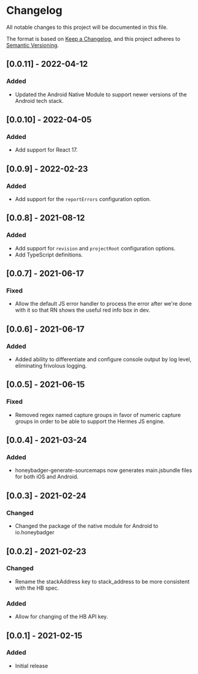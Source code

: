# Changelog
All notable changes to this project will be documented in this file.

The format is based on [Keep a Changelog](https://keepachangelog.com/en/1.0.0/),
and this project adheres to [Semantic Versioning](https://semver.org/spec/v2.0.0.html).

## [0.0.11] - 2022-04-12
### Added
- Updated the Android Native Module to support newer versions of the Android tech stack.

## [0.0.10] - 2022-04-05
### Added
- Add support for React 17.

## [0.0.9] - 2022-02-23
### Added
- Add support for the `reportErrors` configuration option.

## [0.0.8] - 2021-08-12
### Added
- Add support for `revision` and `projectRoot` configuration options.
- Add TypeScript definitions.

## [0.0.7] - 2021-06-17
### Fixed
- Allow the default JS error handler to process the error after we're done with it so that RN shows the useful red info box in dev.

## [0.0.6] - 2021-06-17
### Added
- Added ability to differentiate and configure console output by log level, eliminating frivolous logging.

## [0.0.5] - 2021-06-15
### Fixed
- Removed regex named capture groups in favor of numeric capture groups in order to be able to support the Hermes JS engine.

## [0.0.4] - 2021-03-24
### Added
- honeybadger-generate-sourcemaps now generates main.jsbundle files for both iOS and Android.

## [0.0.3] - 2021-02-24
### Changed
- Changed the package of the native module for Android to io.honeybadger

## [0.0.2] - 2021-02-23
### Changed
- Rename the stackAddress key to stack_address to be more consistent with the HB spec.

### Added
- Allow for changing of the HB API key.

## [0.0.1] - 2021-02-15
### Added
- Initial release
